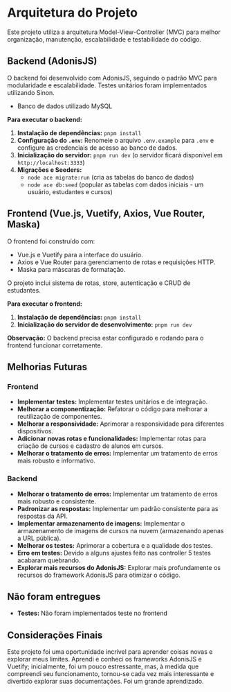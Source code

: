 # Arquitetura do Projeto

Este projeto utiliza a arquitetura Model-View-Controller (MVC) para melhor organização, manutenção, escalabilidade e testabilidade do código.

## Backend (AdonisJS)

O backend foi desenvolvido com AdonisJS, seguindo o padrão MVC para modularidade e escalabilidade.  Testes unitários foram implementados utilizando Sinon.

- Banco de dados utilizado MySQL

**Para executar o backend:**

1. **Instalação de dependências:** `pnpm install`
2. **Configuração do `.env`:** Renomeie o arquivo `.env.example` para `.env` e configure as credenciais de acesso ao banco de dados.
3. **Inicialização do servidor:** `pnpm run dev` (o servidor ficará disponível em `http://localhost:3333`)
4. **Migrações e Seeders:**
    - `node ace migrate:run` (cria as tabelas do banco de dados)
    - `node ace db:seed` (popular as tabelas com dados iniciais - um usuário, estudantes e cursos)


## Frontend (Vue.js, Vuetify, Axios, Vue Router, Maska)

O frontend foi construído com:

- Vue.js e Vuetify para a interface do usuário.
- Axios e Vue Router para gerenciamento de rotas e requisições HTTP.
- Maska para máscaras de formatação.

O projeto inclui sistema de rotas, store, autenticação e CRUD de estudantes.

**Para executar o frontend:**

1. **Instalação de dependências:** `pnpm install`
2. **Inicialização do servidor de desenvolvimento:** `pnpm run dev`

**Observação:** O backend precisa estar configurado e rodando para o frontend funcionar corretamente.


## Melhorias Futuras

### Frontend

- **Implementar testes:** Implementar testes unitários e de integração.
- **Melhorar a componentização:** Refatorar o código para melhorar a reutilização de componentes.
- **Melhorar a responsividade:** Aprimorar a responsividade para diferentes dispositivos.
- **Adicionar novas rotas e funcionalidades:** Implementar rotas para criação de cursos e cadastro de alunos em cursos.
- **Melhorar o tratamento de erros:** Implementar um tratamento de erros mais robusto e informativo.


### Backend

- **Melhorar o tratamento de erros:** Implementar um tratamento de erros mais robusto e consistente.
- **Padronizar as respostas:** Implementar um padrão consistente para as respostas da API.
- **Implementar armazenamento de imagens:** Implementar o armazenamento de imagens de cursos na nuvem (armazenando apenas a URL pública).
- **Melhorar os testes:** Aprimorar a cobertura e a qualidade dos testes.
- **Erro em testes:** Devido a alguns ajustes feito nas controller 5 testes acabaram quebrando.
- **Explorar mais recursos do AdonisJS:** Explorar mais profundamente os recursos do framework AdonisJS para otimizar o código.

## Não foram entregues
- **Testes:** Não foram implementados teste no frontend 

## Considerações Finais

Este projeto foi uma oportunidade incrível para aprender coisas novas e explorar meus limites.  Aprendi e conheci os frameworks AdonisJS e Vuetify; inicialmente, foi um pouco estressante, mas, à medida que compreendi seu funcionamento, tornou-se cada vez mais interessante e divertido explorar suas documentações. Foi um grande aprendizado.

